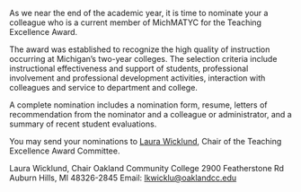 As we near the end of the academic year, it is time to nominate your a colleague who is a current member of MichMATYC 
for the Teaching Excellence Award. 

The award was established to recognize the high quality of instruction occurring at Michigan’s two-year colleges. 
The selection criteria include instructional effectiveness and support of students, professional involvement 
and professional development activities, interaction with colleagues and service to department and college.

A complete nomination includes a nomination form, resume, letters of recommendation from the nominator and a 
colleague or administrator, and a summary of recent student evaluations.

You may send your nominations to [Laura Wicklund](mailto:lkwicklu@oaklandcc.edu), Chair of the Teaching Excellence Award Committee.

Laura Wicklund, Chair
Oakland Community College
2900 Featherstone Rd
Auburn Hills, MI  48326-2845
Email: lkwicklu@oaklandcc.edu
